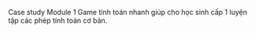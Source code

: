 Case study Module 1
Game tính toán nhanh giúp cho học sinh cấp 1 luyện tập các phép tính toán cơ bản.
